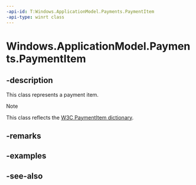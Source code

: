 ```yaml
---
-api-id: T:Windows.ApplicationModel.Payments.PaymentItem
-api-type: winrt class
---
```


<!-- Class syntax.
public class PaymentItem : Windows.ApplicationModel.Payments.IPaymentItem
-->

# Windows.ApplicationModel.Payments.PaymentItem

## -description
This class represents a payment item.

> [!NOTE]
> This class reflects the [W3C PaymentItem dictionary](https://aka.ms/prapi#paymentitem-dictionary).

## -remarks

## -examples

## -see-also